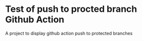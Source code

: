 # Test of push to procted branch Github Action

A project to display github action push to protected branches